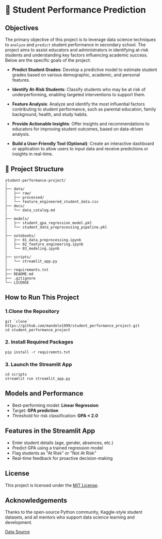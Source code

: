 # 🏫 Student Performance Prediction

## Objectives

The primary objective of this project is to leverage data science techniques to `analyze` and `predict` student performance in secondary school. The project aims to assist educators and administrators in identifying at-risk students and understanding key factors influencing academic success. Below are the specific goals of the project:

- **Predict Student Grades**: Develop a predictive model to estimate student grades based on various demographic, academic, and personal features.

- **Identify At-Risk Students**: Classify students who may be at risk of underperforming, enabling targeted interventions to support them.

- **Feature Analysis**: Analyze and identify the most influential factors contributing to student performance, such as parental education, family background, health, and study habits.

- **Provide Actionable Insights**: Offer insights and recommendations to educators for improving student outcomes, based on data-driven analysis.

- **Build a User-Friendly Tool (Optional)**: Create an interactive dashboard or application to allow users to input data and receive predictions or insights in real-time.

## 📁 Project Structure

```plaintext
student-performance-project/
│
├── data/
│   ├── raw/                          
│   ├── processed/                   
│   └── feature_engineered_student_data.csv
├── docs/                                                 
│   └── data_catalog.md
|
├── models/
│   ├── student_gpa_regression_model.pkl
│   └── student_data_preprocessing_pipeline.pkl
│
├── notebooks/
│   ├── 01_data_preprocessing.ipynb  
│   ├── 02_feature_engineering.ipynb 
│   └── 03_modeling.ipynb            
│
├── scripts/
│   └── streamlit_app.py             
│
├── requirements.txt
├── README.md
├── .gitignore
└── LICENSE
```

## How to Run This Project

### 1.Clone the Repository

```plaintext
git `clone` https://github.com/mandele1999/student_performance_project.git
cd student_performance_project
```

### 2. Install Required Packages

```plaintext
pip install -r requiremnts.txt
```

### 3. Launch the Streamlit App

```plaintext
cd scripts
streamlit run streamlit_app.py
```

## Models and Performance

- Best-performing model: **Linear Regression**
- Target: **GPA prediction**
- Threshold for risk classification: **GPA < 2.0**

## Features in the Streamlit App

- Enter student details (age, gender, absences, etc.)
- Predict GPA using a trained regression model
- Flag students as "At Risk" or "Not At Risk"
- Real-time feedback for proactive decision-making

## License

This project is licensed under the [MIT License](LICENSE).

## Acknowledgements

Thanks to the open-source Python community, Kaggle-style student datasets, and all mentors who support data science learning and development.

[Data Source](https://www.kaggle.com/datasets/rabieelkharoua/students-performance-dataset)
